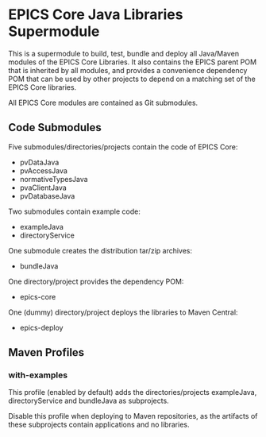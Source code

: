 # EPICS Core Java Libraries Supermodule

This is a supermodule to build, test, bundle and deploy all Java/Maven modules of the EPICS Core Libraries.
It also contains the EPICS parent POM that is inherited by all modules, and provides a convenience dependency POM
that can be used by other projects to depend on a matching set of the EPICS Core libraries.

All EPICS Core modules are contained as Git submodules.

## Code Submodules
Five submodules/directories/projects contain the code of EPICS Core:
* pvDataJava
* pvAccessJava
* normativeTypesJava
* pvaClientJava
* pvDatabaseJava

Two submodules contain example code:
* exampleJava
* directoryService

One submodule creates the distribution tar/zip archives:
* bundleJava

One directory/project provides the dependency POM:
* epics-core

One (dummy) directory/project deploys the libraries to Maven Central:
* epics-deploy

## Maven Profiles

### with-examples
This profile (enabled by default) adds the directories/projects exampleJava, directoryService and bundleJava as subprojects.

Disable this profile when deploying to Maven repositories, as the artifacts of these subprojects contain applications
and no libraries.
